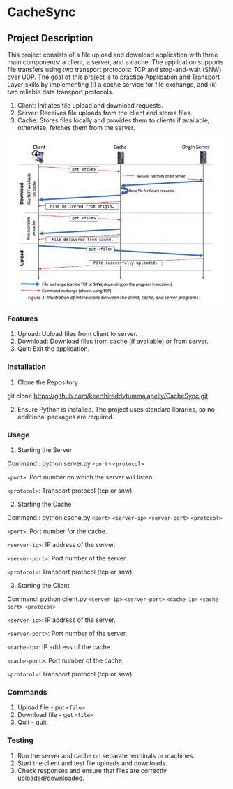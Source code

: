 # CacheSync

## Project Description

This project consists of a file upload and download application with three main components: a client, a server, and a cache. The application supports file transfers using two transport protocols: TCP and stop-and-wait (SNW) over UDP. The goal of this project is to practice Application and Transport Layer skills by implementing (i) a cache service for file exchange, and (ii) two reliable data transport protocols.

1. Client: Initiates file upload and download requests.
2. Server: Receives file uploads from the client and stores files.
3. Cache: Stores files locally and provides them to clients if available; otherwise, fetches them from the server.

![alt text](image.png)


### Features

1. Upload: Upload files from client to server.
2. Download: Download files from cache (if available) or from server.
3. Quit: Exit the application.

### Installation

1. Clone the Repository

git clone https://github.com/keerthireddytummalapelly/CacheSync.git

2. Ensure Python is installed. The project uses standard libraries, so no additional packages are required.

### Usage

1. Starting the Server

Command : python server.py `<port>` `<protocol>`

`<port>`: Port number on which the server will listen.

`<protocol>`: Transport protocol (tcp or snw).

2. Starting the Cache

Command : python cache.py `<port>` `<server-ip>` `<server-port>` `<protocol>`

`<port>`: Port number for the cache. 

`<server-ip>`: IP address of the server.

`<server-port>`: Port number of the server.

`<protocol>`: Transport protocol (tcp or snw).

3. Starting the Client

Command: python client.py `<server-ip>` `<server-port>` `<cache-ip>` `<cache-port>` `<protocol>`

`<server-ip>`: IP address of the server. 

`<server-port>`: Port number of the server. 

`<cache-ip>`: IP address of the cache.

`<cache-port>`: Port number of the cache.

`<protocol>`: Transport protocol (tcp or snw).

### Commands

1. Upload file - put `<file>`
2. Download file - get `<file>`
3. Quit - quit

### Testing

1. Run the server and cache on separate terminals or machines.
2. Start the client and test file uploads and downloads.
3. Check responses and ensure that files are correctly uploaded/downloaded.
